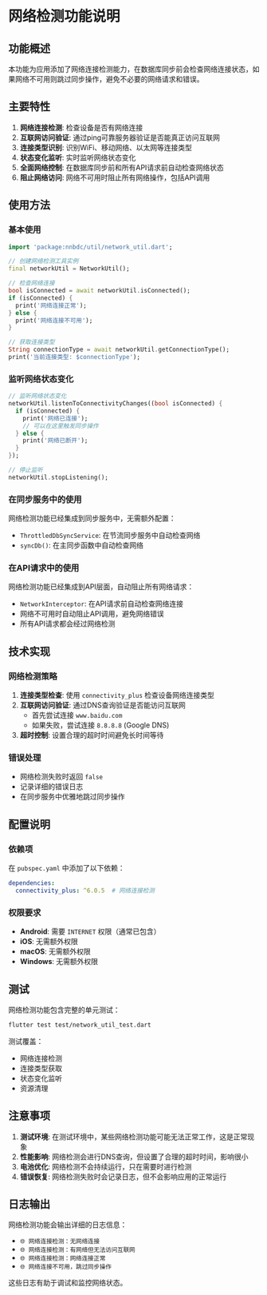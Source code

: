 # 网络检测功能说明

## 功能概述

本功能为应用添加了网络连接检测能力，在数据库同步前会检查网络连接状态，如果网络不可用则跳过同步操作，避免不必要的网络请求和错误。

## 主要特性

1. **网络连接检测**: 检查设备是否有网络连接
2. **互联网访问验证**: 通过ping可靠服务器验证是否能真正访问互联网
3. **连接类型识别**: 识别WiFi、移动网络、以太网等连接类型
4. **状态变化监听**: 实时监听网络状态变化
5. **全面网络控制**: 在数据库同步前和所有API请求前自动检查网络状态
6. **阻止网络访问**: 网络不可用时阻止所有网络操作，包括API调用

## 使用方法

### 基本使用

```dart
import 'package:nnbdc/util/network_util.dart';

// 创建网络检测工具实例
final networkUtil = NetworkUtil();

// 检查网络连接
bool isConnected = await networkUtil.isConnected();
if (isConnected) {
  print('网络连接正常');
} else {
  print('网络连接不可用');
}

// 获取连接类型
String connectionType = await networkUtil.getConnectionType();
print('当前连接类型: $connectionType');
```

### 监听网络状态变化

```dart
// 监听网络状态变化
networkUtil.listenToConnectivityChanges((bool isConnected) {
  if (isConnected) {
    print('网络已连接');
    // 可以在这里触发同步操作
  } else {
    print('网络已断开');
  }
});

// 停止监听
networkUtil.stopListening();
```

### 在同步服务中的使用

网络检测功能已经集成到同步服务中，无需额外配置：

- `ThrottledDbSyncService`: 在节流同步服务中自动检查网络
- `syncDb()`: 在主同步函数中自动检查网络

### 在API请求中的使用

网络检测功能已经集成到API层面，自动阻止所有网络请求：

- `NetworkInterceptor`: 在API请求前自动检查网络连接
- 网络不可用时自动阻止API调用，避免网络错误
- 所有API请求都会经过网络检测

## 技术实现

### 网络检测策略

1. **连接类型检查**: 使用 `connectivity_plus` 检查设备网络连接类型
2. **互联网访问验证**: 通过DNS查询验证是否能访问互联网
   - 首先尝试连接 `www.baidu.com`
   - 如果失败，尝试连接 `8.8.8.8` (Google DNS)
3. **超时控制**: 设置合理的超时时间避免长时间等待

### 错误处理

- 网络检测失败时返回 `false`
- 记录详细的错误日志
- 在同步服务中优雅地跳过同步操作

## 配置说明

### 依赖项

在 `pubspec.yaml` 中添加了以下依赖：

```yaml
dependencies:
  connectivity_plus: ^6.0.5  # 网络连接检测
```

### 权限要求

- **Android**: 需要 `INTERNET` 权限（通常已包含）
- **iOS**: 无需额外权限
- **macOS**: 无需额外权限
- **Windows**: 无需额外权限

## 测试

网络检测功能包含完整的单元测试：

```bash
flutter test test/network_util_test.dart
```

测试覆盖：
- 网络连接检测
- 连接类型获取
- 状态变化监听
- 资源清理

## 注意事项

1. **测试环境**: 在测试环境中，某些网络检测功能可能无法正常工作，这是正常现象
2. **性能影响**: 网络检测会进行DNS查询，但设置了合理的超时时间，影响很小
3. **电池优化**: 网络检测不会持续运行，只在需要时进行检测
4. **错误恢复**: 网络检测失败时会记录日志，但不会影响应用的正常运行

## 日志输出

网络检测功能会输出详细的日志信息：

- `🌐 网络连接检测：无网络连接`
- `🌐 网络连接检测：有网络但无法访问互联网`
- `🌐 网络连接检测：网络连接正常`
- `🌐 网络连接不可用，跳过同步操作`

这些日志有助于调试和监控网络状态。
